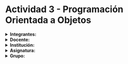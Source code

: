 # Actividad 3 - Programación Orientada a Objetos

<details>
  <summary><strong>Integrantes:</strong></summary>
  

| Nombre completo                 | Correo                                                | Git user              |
|---------------------------------|-------------------------------------------------------|-----------------------|
| DAVID SANTIAGO BARBOSA AYALA    | [dbarbosaa@unal.edu.co](mailto:dbarbosaa@unal.edu.co) | SantiagoBarbosaAyala  |

</details>

<details>
  <summary><strong>Docente:</strong></summary>
Walter Hugo Arboleda Mazo
</details>

<details>
  <summary><strong>Institución:</strong></summary>
UNIVERSIDAD NACIONAL DE COLOMBIA
</details>

<details>
  <summary><strong>Asignatura:</strong></summary>
PROGRAMACIÓN ORIENTADA A OBJETOS
</details>

<details>
  <summary><strong>Grupo:</strong></summary>
3 (remota)
</details>
